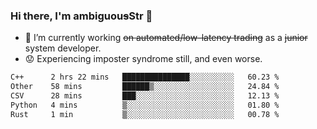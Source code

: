 ### Hi there, I'm ambiguou~~s~~Str 👋

<!--
**ambiguoustexture/ambiguoustexture** is a ✨ _special_ ✨ repository because its `README.md` (this file) appears on your GitHub profile.

Here are some ideas to get you started:
-->
- 🔭 I’m currently working ~~on automated/low-latency trading~~ as a ~~junior~~ system developer.
- :worried: Experiencing imposter syndrome still, and even worse.

<!--START_SECTION:waka-->

```txt
C++      2 hrs 22 mins   ███████████████░░░░░░░░░░   60.23 %
Other    58 mins         ██████▒░░░░░░░░░░░░░░░░░░   24.84 %
CSV      28 mins         ███░░░░░░░░░░░░░░░░░░░░░░   12.13 %
Python   4 mins          ▒░░░░░░░░░░░░░░░░░░░░░░░░   01.80 %
Rust     1 min           ▒░░░░░░░░░░░░░░░░░░░░░░░░   00.78 %
```

<!--END_SECTION:waka-->
